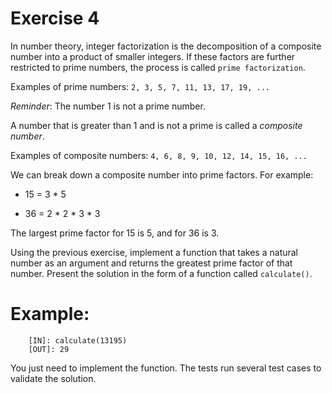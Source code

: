# Exercise 4

In number theory, integer factorization is the decomposition of a composite number into a product of smaller integers. If these factors are further restricted to prime numbers, the process is called `prime factorization`.


Examples of prime numbers: `2, 3, 5, 7, 11, 13, 17, 19, ...`

*Reminder*: The number 1 is not a prime number.


A number that is greater than 1 and is not a prime is called a *composite number*.


Examples of composite numbers: `4, 6, 8, 9, 10, 12, 14, 15, 16, ...`


We can break down a composite number into prime factors. For example:

- 15 = 3 * 5

- 36 = 2 * 2 * 3 * 3

The largest prime factor for 15 is 5, and for 36 is 3.


Using the previous exercise, implement a function that takes a natural number as an argument and returns the greatest prime factor of that number. Present the solution in the form of a function called `calculate()`.


# Example:

```
    [IN]: calculate(13195)
    [OUT]: 29
```

You just need to implement the function. The tests run several test cases to validate the solution.


